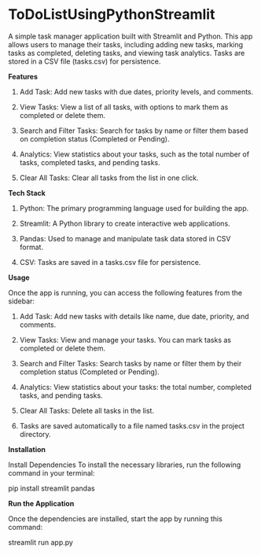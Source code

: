 # ToDoListUsingPythonStreamlit


A simple task manager application built with Streamlit and Python. This app allows users to manage their tasks, including adding new tasks, marking tasks as completed, deleting tasks, and viewing task analytics. Tasks are stored in a CSV file (tasks.csv) for persistence.

**Features**

1) Add Task: Add new tasks with due dates, priority levels, and comments.

2) View Tasks: View a list of all tasks, with options to mark them as completed or delete them.

3) Search and Filter Tasks: Search for tasks by name or filter them based on completion status (Completed or Pending).

4) Analytics: View statistics about your tasks, such as the total number of tasks, completed tasks, and pending tasks.

5) Clear All Tasks: Clear all tasks from the list in one click.


**Tech Stack**

1) Python: The primary programming language used for building the app.

2) Streamlit: A Python library to create interactive web applications.

3) Pandas: Used to manage and manipulate task data stored in CSV format.

4) CSV: Tasks are saved in a tasks.csv file for persistence.

**Usage**

Once the app is running, you can access the following features from the sidebar:

1) Add Task: Add new tasks with details like name, due date, priority, and comments.

2) View Tasks: View and manage your tasks. You can mark tasks as completed or delete them.

3) Search and Filter Tasks: Search tasks by name or filter them by their completion status (Completed or Pending).

4) Analytics: View statistics about your tasks: the total number, completed tasks, and pending tasks.

5) Clear All Tasks: Delete all tasks in the list.

6) Tasks are saved automatically to a file named tasks.csv in the project directory.

**Installation**

Install Dependencies
To install the necessary libraries, run the following command in your terminal:

pip install streamlit pandas

**Run the Application**

Once the dependencies are installed, start the app by running this command:

streamlit run app.py


